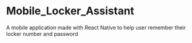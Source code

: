 # Mobile_Locker_Assistant
A mobile application made with React Native to help user remember their locker number and password
